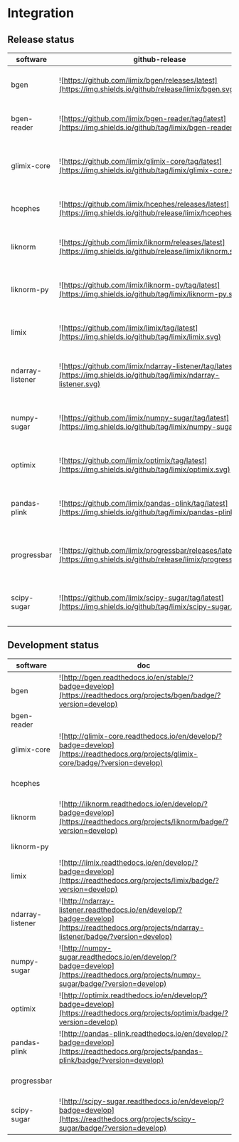 
Integration
===========


Release status
--------------

software     | github-release | pypi | conda-forge | doc | travis | appveyor
------------ | ---- | ---- | ------------- | ------- | ------ | -----
bgen | ![https://github.com/limix/bgen/releases/latest](https://img.shields.io/github/release/limix/bgen.svg) |  | ![https://anaconda.org/conda-forge/bgen](https://anaconda.org/conda-forge/bgen/badges/version.svg) | ![http://bgen.readthedocs.io/en/stable/?badge=stable](https://readthedocs.org/projects/bgen/badge/?version=stable) | ![https://travis-ci.org/limix/bgen](https://img.shields.io/travis/limix/bgen/master.svg) | ![https://ci.appveyor.com/project/Horta/bgen/branch/master](https://ci.appveyor.com/api/projects/status/9ygi9jksbgikb87y/branch/master?svg=true)
bgen-reader | ![https://github.com/limix/bgen-reader/tag/latest](https://img.shields.io/github/tag/limix/bgen-reader.svg) | ![https://pypi.python.org/pypi/bgen-reader](https://img.shields.io/pypi/v/bgen-reader.svg) |  |  |
glimix-core | ![https://github.com/limix/glimix-core/tag/latest](https://img.shields.io/github/tag/limix/glimix-core.svg) | ![https://pypi.python.org/pypi/glimix-core](https://img.shields.io/pypi/v/glimix-core.svg) | ![https://anaconda.org/conda-forge/glimix-core](https://anaconda.org/conda-forge/glimix-core/badges/version.svg) | ![http://glimix-core.readthedocs.io/en/stable/?badge=stable](https://readthedocs.org/projects/glimix-core/badge/?version=stable) | ![https://travis-ci.org/limix/glimix-core](https://img.shields.io/travis/limix/glimix-core/master.svg)
hcephes | ![https://github.com/limix/hcephes/releases/latest](https://img.shields.io/github/release/limix/hcephes.svg) |  | ![https://anaconda.org/conda-forge/hcephes](https://anaconda.org/conda-forge/hcephes/badges/version.svg) | | ![https://travis-ci.org/limix/hcephes](https://img.shields.io/travis/limix/hcephes/master.svg) | ![https://ci.appveyor.com/project/Horta/hcephes/branch/master](https://ci.appveyor.com/api/projects/status/enlpm6cfltjy7h3m/branch/master?svg=true)
liknorm | ![https://github.com/limix/liknorm/releases/latest](https://img.shields.io/github/release/limix/liknorm.svg) |  | ![https://anaconda.org/conda-forge/liknorm](https://anaconda.org/conda-forge/liknorm/badges/version.svg) | ![http://liknorm.readthedocs.io/en/stable/?badge=stable](https://readthedocs.org/projects/liknorm/badge/?version=stable) | ![https://travis-ci.org/limix/liknorm](https://img.shields.io/travis/limix/liknorm/master.svg) | ![https://ci.appveyor.com/project/Horta/liknorm/branch/master](https://ci.appveyor.com/api/projects/status/kb4b4rcsm4t60bg5/branch/master?svg=true)
liknorm-py | ![https://github.com/limix/liknorm-py/tag/latest](https://img.shields.io/github/tag/limix/liknorm-py.svg) | ![https://pypi.python.org/pypi/liknorm](https://img.shields.io/pypi/v/liknorm.svg) | ![https://anaconda.org/conda-forge/liknorm-py](https://anaconda.org/conda-forge/liknorm-py/badges/version.svg) | | ![https://travis-ci.org/limix/liknorm-py](https://img.shields.io/travis/limix/liknorm-py/master.svg)
limix | ![https://github.com/limix/limix/tag/latest](https://img.shields.io/github/tag/limix/limix.svg) | ![https://pypi.python.org/pypi/limix](https://img.shields.io/pypi/v/limix.svg) | ![https://anaconda.org/conda-forge/limix](https://anaconda.org/conda-forge/limix/badges/version.svg) | ![http://limix.readthedocs.io/en/stable/?badge=stable](https://readthedocs.org/projects/limix/badge/?version=stable) | ![https://travis-ci.org/limix/limix](https://img.shields.io/travis/limix/limix/master.svg)
ndarray-listener | ![https://github.com/limix/ndarray-listener/tag/latest](https://img.shields.io/github/tag/limix/ndarray-listener.svg) | ![https://pypi.python.org/pypi/ndarray-listener](https://img.shields.io/pypi/v/ndarray-listener.svg) | ![https://anaconda.org/conda-forge/ndarray-listener](https://anaconda.org/conda-forge/ndarray-listener/badges/version.svg) | ![http://ndarray-listener.readthedocs.io/en/stable/?badge=stable](https://readthedocs.org/projects/ndarray-listener/badge/?version=stable) | ![https://travis-ci.org/limix/ndarray-listener](https://img.shields.io/travis/limix/ndarray-listener/master.svg)
numpy-sugar | ![https://github.com/limix/numpy-sugar/tag/latest](https://img.shields.io/github/tag/limix/numpy-sugar.svg) | ![https://pypi.python.org/pypi/numpy-sugar](https://img.shields.io/pypi/v/numpy-sugar.svg) | ![https://anaconda.org/conda-forge/numpy-sugar](https://anaconda.org/conda-forge/numpy-sugar/badges/version.svg) | ![http://numpy-sugar.readthedocs.io/en/stable/?badge=stable](https://readthedocs.org/projects/numpy-sugar/badge/?version=stable) | ![https://travis-ci.org/limix/numpy-sugar](https://img.shields.io/travis/limix/numpy-sugar/master.svg)
optimix | ![https://github.com/limix/optimix/tag/latest](https://img.shields.io/github/tag/limix/optimix.svg) | ![https://pypi.python.org/pypi/optimix](https://img.shields.io/pypi/v/optimix.svg) | ![https://anaconda.org/conda-forge/optimix](https://anaconda.org/conda-forge/optimix/badges/version.svg) | ![http://optimix.readthedocs.io/en/stable/?badge=stable](https://readthedocs.org/projects/optimix/badge/?version=stable) | ![https://travis-ci.org/limix/optimix](https://img.shields.io/travis/limix/optimix/master.svg)
pandas-plink | ![https://github.com/limix/pandas-plink/tag/latest](https://img.shields.io/github/tag/limix/pandas-plink.svg) | ![https://pypi.python.org/pypi/pandas-plink](https://img.shields.io/pypi/v/pandas-plink.svg) | ![https://anaconda.org/conda-forge/pandas-plink](https://anaconda.org/conda-forge/pandas-plink/badges/version.svg) | ![http://pandas-plink.readthedocs.io/en/stable/?badge=stable](https://readthedocs.org/projects/pandas-plink/badge/?version=stable) | ![https://travis-ci.org/limix/pandas-plink](https://img.shields.io/travis/limix/pandas-plink/master.svg)
progressbar | ![https://github.com/limix/progressbar/releases/latest](https://img.shields.io/github/release/limix/progressbar.svg) |  | ![https://anaconda.org/conda-forge/c-progressbar](https://anaconda.org/conda-forge/c-progressbar/badges/version.svg) |  | ![https://travis-ci.org/limix/progressbar](https://img.shields.io/travis/limix/progressbar/master.svg) | ![https://ci.appveyor.com/project/Horta/progressbar/branch/master](https://ci.appveyor.com/api/projects/status/ccu47dffb2qvi8sa/branch/master?svg=true)
scipy-sugar | ![https://github.com/limix/scipy-sugar/tag/latest](https://img.shields.io/github/tag/limix/scipy-sugar.svg) | ![https://pypi.python.org/pypi/scipy-sugar](https://img.shields.io/pypi/v/scipy-sugar.svg) | ![https://anaconda.org/conda-forge/scipy-sugar](https://anaconda.org/conda-forge/scipy-sugar/badges/version.svg) | ![http://scipy-sugar.readthedocs.io/en/stable/?badge=stable](https://readthedocs.org/projects/scipy-sugar/badge/?version=stable) | ![https://travis-ci.org/limix/scipy-sugar](https://img.shields.io/travis/limix/scipy-sugar/master.svg)

Development status
------------------

software     | doc  | travis | appveyor
------------ | ---- | ------ | --------
bgen | ![http://bgen.readthedocs.io/en/stable/?badge=develop](https://readthedocs.org/projects/bgen/badge/?version=develop) | ![https://travis-ci.org/limix/bgen](https://img.shields.io/travis/limix/bgen/develop.svg) | ![https://ci.appveyor.com/project/Horta/bgen/branch/develop](https://ci.appveyor.com/api/projects/status/9ygi9jksbgikb87y/branch/develop?svg=true)
bgen-reader | | |
glimix-core | ![http://glimix-core.readthedocs.io/en/develop/?badge=develop](https://readthedocs.org/projects/glimix-core/badge/?version=develop) | ![https://travis-ci.org/limix/glimix-core](https://img.shields.io/travis/limix/glimix-core/develop.svg)
hcephes | | ![https://travis-ci.org/limix/hcephes](https://img.shields.io/travis/limix/hcephes/develop.svg) | ![https://ci.appveyor.com/project/Horta/hcephes/branch/develop](https://ci.appveyor.com/api/projects/status/enlpm6cfltjy7h3m/branch/develop?svg=true)
liknorm | ![http://liknorm.readthedocs.io/en/develop/?badge=develop](https://readthedocs.org/projects/liknorm/badge/?version=develop) | ![https://travis-ci.org/limix/liknorm](https://img.shields.io/travis/limix/liknorm/develop.svg) | ![https://ci.appveyor.com/project/Horta/liknorm/branch/develop](https://ci.appveyor.com/api/projects/status/kb4b4rcsm4t60bg5/branch/develop?svg=true)
liknorm-py | | ![https://travis-ci.org/limix/liknorm-py](https://img.shields.io/travis/limix/liknorm-py/develop.svg)
limix | ![http://limix.readthedocs.io/en/develop/?badge=develop](https://readthedocs.org/projects/limix/badge/?version=develop) | ![https://travis-ci.org/limix/limix](https://img.shields.io/travis/limix/limix/develop.svg)
ndarray-listener |  ![http://ndarray-listener.readthedocs.io/en/develop/?badge=develop](https://readthedocs.org/projects/ndarray-listener/badge/?version=develop) | ![https://travis-ci.org/limix/ndarray-listener](https://img.shields.io/travis/limix/ndarray-listener/develop.svg)
numpy-sugar |  ![http://numpy-sugar.readthedocs.io/en/develop/?badge=develop](https://readthedocs.org/projects/numpy-sugar/badge/?version=develop) | ![https://travis-ci.org/limix/numpy-sugar](https://img.shields.io/travis/limix/numpy-sugar/develop.svg)
optimix |  ![http://optimix.readthedocs.io/en/develop/?badge=develop](https://readthedocs.org/projects/optimix/badge/?version=develop) | ![https://travis-ci.org/limix/optimix](https://img.shields.io/travis/limix/optimix/develop.svg)
pandas-plink |  ![http://pandas-plink.readthedocs.io/en/develop/?badge=develop](https://readthedocs.org/projects/pandas-plink/badge/?version=develop) | ![https://travis-ci.org/limix/pandas-plink](https://img.shields.io/travis/limix/pandas-plink/develop.svg)
progressbar | | ![https://travis-ci.org/limix/progressbar](https://img.shields.io/travis/limix/progressbar/develop.svg) | ![https://ci.appveyor.com/project/Horta/progressbar/branch/develop](https://ci.appveyor.com/api/projects/status/ccu47dffb2qvi8sa/branch/develop?svg=true)
scipy-sugar | ![http://scipy-sugar.readthedocs.io/en/develop/?badge=develop](https://readthedocs.org/projects/scipy-sugar/badge/?version=develop) | ![https://travis-ci.org/limix/scipy-sugar](https://img.shields.io/travis/limix/scipy-sugar/develop.svg)
